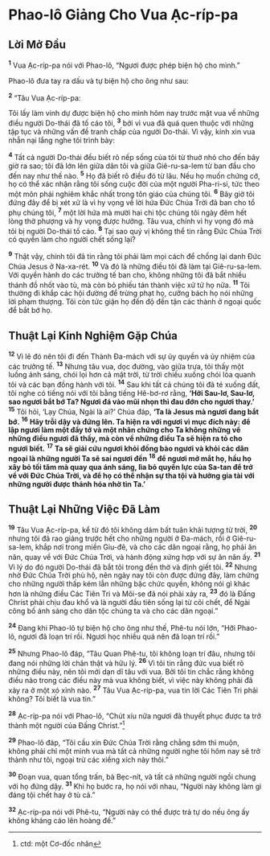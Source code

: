 # Phao-lô Giảng Cho Vua Ạc-ríp-pa

## Lời Mở Đầu

<sup><b>1</b></sup> Vua Ạc-ríp-pa nói với Phao-lô, “Ngươi được phép biện hộ cho mình.”

Phao-lô đưa tay ra dấu và tự biện hộ cho ông như sau:

<sup><b>2</b></sup> “Tâu Vua Ạc-ríp-pa:

Tôi lấy làm vinh dự được biện hộ cho mình hôm nay trước mặt vua về những điều người Do-thái đã tố cáo tôi, <sup><b>3</b></sup> bởi vì vua đã quá quen thuộc với những tập tục và những vấn đề tranh chấp của người Do-thái. Vì vậy, kính xin vua nhẫn nại lắng nghe tôi trình bày:

<sup><b>4</b></sup> Tất cả người Do-thái đều biết rõ nếp sống của tôi từ thuở nhỏ cho đến bây giờ ra sao; tôi đã lớn lên giữa dân tôi và giữa Giê-ru-sa-lem từ ban đầu cho đến nay như thế nào. <sup><b>5</b></sup> Họ đã biết rõ điều đó từ lâu. Nếu họ muốn chứng cớ, họ có thể xác nhận rằng tôi sống cuộc đời của một người Pha-ri-si, tức theo một môn phái nghiêm khắc nhất trong tôn giáo của chúng tôi. <sup><b>6</b></sup> Bây giờ tôi đứng đây để bị xét xử là vì hy vọng về lời hứa Đức Chúa Trời đã ban cho tổ phụ chúng tôi, <sup><b>7</b></sup> một lời hứa mà mười hai chi tộc chúng tôi ngày đêm hết lòng thờ phượng và hy vọng được hưởng. Tâu vua, chính vì hy vọng đó mà tôi bị người Do-thái tố cáo. <sup><b>8</b></sup> Tại sao quý vị không thể tin rằng Đức Chúa Trời có quyền làm cho người chết sống lại?

<sup><b>9</b></sup> Thật vậy, chính tôi đã tin rằng tôi phải làm mọi cách để chống lại danh Đức Chúa Jesus ở Na-xa-rét. <sup><b>10</b></sup> Và đó là những điều tôi đã làm tại Giê-ru-sa-lem. Với quyền hành do các trưởng tế ban cho, không những tôi đã bắt nhiều thánh đồ nhốt vào tù, mà còn bỏ phiếu tán thành việc xử tử họ nữa. <sup><b>11</b></sup> Tôi thường đi khắp các hội đường để trừng phạt họ, cưỡng bách họ nói những lời phạm thượng. Tôi còn tức giận họ đến độ đến tận các thành ở ngoại quốc để bắt bớ họ.

## Thuật Lại Kinh Nghiệm Gặp Chúa

<sup><b>12</b></sup> Vì lẽ đó nên tôi đi đến Thành Đa-mách với sự ủy quyền và ủy nhiệm của các trưởng tế. <sup><b>13</b></sup> Nhưng tâu vua, dọc đường, vào giữa trưa, tôi thấy một luồng ánh sáng, chói lọi hơn cả mặt trời, từ trời chiếu xuống chói lòa quanh tôi và các bạn đồng hành với tôi. <sup><b>14</b></sup> Sau khi tất cả chúng tôi đã té xuống đất, tôi nghe có tiếng nói với tôi bằng tiếng Hê-bơ-rơ rằng, **‘Hỡi Sau-lơ, Sau-lơ, sao ngươi bắt bớ Ta? Ngươi đá vào mũi nhọn thì đau đớn cho ngươi thay.’** <sup><b>15</b></sup> Tôi hỏi, ‘Lạy Chúa, Ngài là ai?’ Chúa đáp, **‘Ta là Jesus mà ngươi đang bắt bớ.** <sup><b>16</b></sup> **Hãy trỗi dậy và đứng lên. Ta hiện ra với ngươi vì mục đích này: để lập ngươi làm một đầy tớ và một nhân chứng cho Ta không những về những điều ngươi đã thấy, mà còn về những điều Ta sẽ hiện ra tỏ cho ngươi biết.** <sup><b>17</b></sup> **Ta sẽ giải cứu ngươi khỏi đồng bào ngươi và khỏi các dân ngoại là những người Ta sẽ sai ngươi đến** <sup><b>18</b></sup> **để ngươi mở mắt họ, hầu họ xây bỏ tối tăm mà quay qua ánh sáng, lìa bỏ quyền lực của Sa-tan để trở về với Đức Chúa Trời, và để họ có thể nhận sự tha tội và hưởng gia tài với những người được thánh hóa nhờ tin Ta.’**

## Thuật Lại Những Việc Đã Làm

<sup><b>19</b></sup> Tâu Vua Ạc-ríp-pa, kể từ đó tôi không dám bất tuân khải tượng từ trời, <sup><b>20</b></sup> nhưng tôi đã rao giảng trước hết cho những người ở Đa-mách, rồi ở Giê-ru-sa-lem, khắp nơi trong miền Giu-đê, và cho các dân ngoại rằng, họ phải ăn năn, quay về với Đức Chúa Trời, và hành động xứng hợp với sự ăn năn ấy. <sup><b>21</b></sup> Vì lý do đó người Do-thái đã bắt tôi trong đền thờ và định giết tôi. <sup><b>22</b></sup> Nhưng nhờ Đức Chúa Trời phù hộ, nên ngày nay tôi còn được đứng đây, làm chứng cho những người thấp kém lẫn những bậc chức quyền, không nói gì khác hơn là những điều Các Tiên Tri và Môi-se đã nói phải xảy ra, <sup><b>23</b></sup> đó là Đấng Christ phải chịu đau khổ và là người đầu tiên sống lại từ cõi chết, để Ngài công bố ánh sáng cho dân tộc chúng ta và cho các dân ngoại.”

<sup><b>24</b></sup> Đang khi Phao-lô tự biện hộ cho ông như thế, Phê-tu nói lớn, “Hỡi Phao-lô, ngươi đã loạn trí rồi. Ngươi học nhiều quá nên đã loạn trí rồi.”

<sup><b>25</b></sup> Nhưng Phao-lô đáp, “Tâu Quan Phê-tu, tôi không loạn trí đâu, nhưng tôi đang nói những lời chân thật và hữu lý. <sup><b>26</b></sup> Vì tôi tin rằng đức vua biết rõ những điều này, nên tôi mới dạn dĩ tâu với vua. Bởi tôi tin chắc rằng không điều nào trong các điều này mà vua không biết, vì việc này không phải đã xảy ra ở một xó xỉnh nào. <sup><b>27</b></sup> Tâu Vua Ạc-ríp-pa, vua tin lời Các Tiên Tri phải không? Tôi biết là vua tin.”

<sup><b>28</b></sup> Ạc-ríp-pa nói với Phao-lô, “Chút xíu nữa ngươi đã thuyết phục được ta trở thành một người của Đấng Christ.”[^1-c3e0e1dc-472e-4e7a-8d29-fb5f200c1ef2]

<sup><b>29</b></sup> Phao-lô đáp, “Tôi cầu xin Đức Chúa Trời rằng chẳng sớm thì muộn, không phải chỉ một mình vua mà tất cả những người nghe tôi hôm nay sẽ trở thành như tôi, ngoại trừ các xiềng xích này thôi.”

<sup><b>30</b></sup> Đoạn vua, quan tổng trấn, bà Bẹc-nít, và tất cả những người ngồi chung với họ đứng dậy. <sup><b>31</b></sup> Khi họ bước ra, họ nói với nhau, “Người này không làm gì đáng tội chết hay ở tù cả.”

<sup><b>32</b></sup> Ạc-ríp-pa nói với Phê-tu, “Người này có thể được trả tự do nếu ông ấy không kháng cáo lên hoàng đế.”

[^1-c3e0e1dc-472e-4e7a-8d29-fb5f200c1ef2]: ctd: một Cơ-đốc nhân
